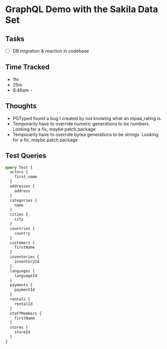 # GraphQL Demo with the Sakila Data Set

## Tasks
- [ ] DB migration & reaction in codebase

## Time Tracked

- 1hr
- 25m
- 9:46am -

## Thoughts

- PGTyped found a bug I created by not knowing what an mpaa_rating is.
- Temporarily have to override numeric generations to be numbers. Looking for a fix, maybe patch package
- Temporarily have to override bytea generations to be strings. Looking for a fix, maybe patch package

## Test Queries

```graphql
query Test {
  actors {
    first_name
  }
  addresses {
    address
  }
  categories {
    name
  }
  cities {
    city
  }
  countries {
    country
  }
  customers {
    firstName
  }
  inventories {
    inventoryId
  }
  languages {
    languageId
  }
  payments {
    paymentId
  }
  rentals {
    rentalId
  }
  staffMembers {
    firstName
  }
  stores {
    storeId
  }
}
```
